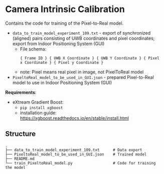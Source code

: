 # Camera Intrinsic Calibration

Contains the code for training of the Pixel-to-Real model.

- `data_to_train_model_experiment_109.txt` - export of synchronized (aligned) pairs consisting of UWB coordinates and pixel coordinates; export from Indoor Positioning System (GUI)
    - File schema:
        ```
        { Frame ID } { UWB X Coordinate } { UWB Y Coordinate } { Pixel x Coordinate } { Pixel y Coordinate } 
        ```
    - note: Pixel means real pixel in image, not PixelToReal model
- `PixeltoReal_model_to_be_used_in_GUI.json` - prepared Pixel-to-Real model to use in Indoor Positioning System (GUI)

**Requirements**:
- eXtream Gradient Boost:
    - `pip install xgboost`
    - installation guide: https://xgboost.readthedocs.io/en/stable/install.html

## Structure
```
.
├── data_to_train_model_experiment_109.txt      # Data export
├── PixeltoReal_model_to_be_used_in_GUI.json    # Trained model
├── README.md
└── train_PixeltoReal_model.py                  # Code for training the model
```
